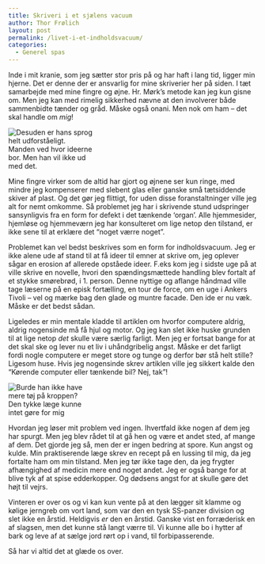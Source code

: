 ```yaml
---
title: Skriveri i et sjælens vacuum
author: Thor Frølich
layout: post
permalink: /livet-i-et-indholdsvacuum/
categories:
  - Generel spas
---
```

Inde i mit kranie, som jeg sætter stor pris på og har haft i lang tid, ligger min hjerne. Det er denne der er ansvarlig for mine skriverier her på siden. I tæt samarbejde med mine fingre og øjne. Hr. Mørk’s metode kan jeg kun gisne om. Men jeg kan med rimelig sikkerhed nævne at den involverer både sammenbidte tænder og gråd. Måske også onani. Men nok om ham – det skal handle om *mig*!

<div class="bitImage bitRight" style="width: 178px">
  <img src="http://www.abekat.net/images/suit_01.jpg" alt="Desuden er hans sprog helt udforståeligt." /><br /> Manden ved hvor ideerne bor. Men han vil ikke ud med det.
</div>

Mine fingre virker som de altid har gjort og øjnene ser kun ringe, med mindre jeg kompenserer med slebent glas eller ganske små tætsiddende skiver af plast. Og det gør jeg flittigt, for uden disse foranstaltninger ville jeg alt for nemt omkomme. Så problemet jeg har i skrivende stund udspringer sansynligvis fra en form for defekt i det tænkende ‘organ’. Alle hjemmesider, hjemløse og hjemmeværn jeg har konsulteret om lige netop den tilstand, er ikke sene til at erklære det “noget værre noget”.

Problemet kan vel bedst beskrives som en form for indholdsvacuum. Jeg er ikke alene ude af stand til at få ideer til emner at skrive om, jeg oplever sågar en erosion af allerede opståede ideer. F.eks kom jeg i sidste uge på at ville skrive en novelle, hvori den spændingsmættede handling blev fortalt af et stykke smørebrød, i 1. person. Denne nyttige og aflange håndmad ville tage læserne på en episk fortælling, en tour de force, om en uge i Ankers Tivoli – vel og mærke bag den glade og muntre facade. Den ide er nu væk. Måske er det bedst sådan.

Ligeledes er min mentale kladde til artiklen om hvorfor computere aldrig, aldrig nogensinde må få hjul og motor. Og jeg kan slet ikke huske grunden til at lige netop *det* skulle være særlig farligt. Men jeg er fortsat bange for at det skal ske og lever nu et liv i uhåndgribelig angst. Måske er det farligt fordi nogle computere er meget store og tunge og derfor bør stå helt stille? Ligesom huse. Hvis jeg nogensinde skrev artiklen ville jeg sikkert kalde den “Kørende computer eller tænkende bil? Nej, tak”!

<div class="bitImage bitLeft" style="width: 178px">
  <img src="http://www.abekat.net/images/doctor_01.jpg" alt="Burde han ikke have mere tøj på kroppen?" /><br /> Den tykke læge kunne intet gøre for mig
</div>

Hvordan jeg løser mit problem ved ingen. Ihvertfald ikke nogen af dem jeg har spurgt. Men jeg blev rådet til at gå hen og være et andet sted, af mange af dem. Det gjorde jeg så, men der er ingen bedring at spore. Kun angst og kulde. Min praktiserende læge skrev en recept på en lussing til mig, da jeg fortalte ham om min tilstand. Men jeg tør ikke tage den, da jeg frygter afhængighed af medicin mere end noget andet. Jeg er også bange for at blive tyk af at spise edderkopper. Og dødsens angst for at skulle gøre det højt til vejrs.

Vinteren er over os og vi kan kun vente på at den lægger sit klamme og kølige jerngreb om vort land, som var den en tysk SS-panzer division og slet ikke en årstid. Heldigvis *er* den en årstid. Ganske vist en forræderisk en af slagsen, men det kunne stå langt værre til. Vi kunne alle bo i hytter af bark og leve af at sælge jord rørt op i vand, til forbipasserende.

Så har vi altid det at glæde os over.